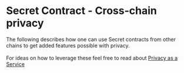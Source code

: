 # Secret Contract - Cross-chain privacy

The following describes how one can use Secret contracts from other chains to get added features possible with privacy.\
\
For ideas on how to leverage these feel free to read about [Privacy as a Service](../secret-contract-fundamentals/privacy-as-a-service-paas.md)
